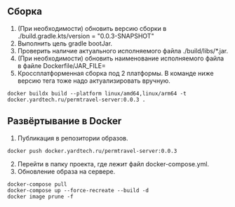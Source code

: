 

## Сборка
1. (При необходимости) обновить версию сборки в ./build.gradle.kts/version = "0.0.3-SNAPSHOT"
2. Выполнить цель gradle bootJar. 
3. Проверить наличие актуального исполняемого файла ./build/libs/*.jar.
4. (При необходимости) обновить наименование исполняемого файла в файле Dockerfile/JAR_FILE=
5. Кроссплатформенная сборка под 2 платформы.
В команде ниже версию тега тоже надо актуализировать вручную.
```
docker buildx build --platform linux/amd64,linux/arm64 -t docker.yardtech.ru/permtravel-server:0.0.3 .
```
## Развёртывание в Docker
1. Публикация в репозитории образов.
```
docker push docker.yardtech.ru/permtravel-server:0.0.3
```
2. Перейти в папку проекта, где лежит файл docker-compose.yml.
3. Обновление образа на сервере.
```
docker-compose pull
docker-compose up --force-recreate --build -d
docker image prune -f
```